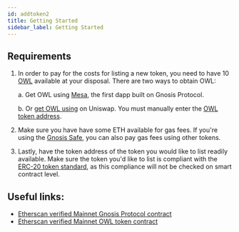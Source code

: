 ```yaml
---
id: addtoken2
title: Getting Started
sidebar_label: Getting Started
---
```


## Requirements
1. In order to pay for the costs for listing a new token, you need to have 10 [OWL](https://blog.gnosis.pm/owl-token-use-cases-6094027ecb37) available at your disposal. There are two ways to obtain OWL:	

	a. Get OWL using [Mesa](https://mesa.eth.link), the first dapp built on Gnosis Protocol.

	b. Or [get OWL using](https://uniswap.exchange/swap) on Uniswap. You must manually enter the [OWL token address](https://etherscan.io/token/0x1a5f9352af8af974bfc03399e3767df6370d82e4).

2. Make sure you have have some ETH available for gas fees. If you're using the [Gnosis Safe](https://gnosis-safe.io), you can also pay gas fees using other tokens.
3. Lastly, have the token address of the token you would like to list readily available. Make sure the token you'd like to list is compliant with the [ERC-20 token standard](https://github.com/ethereum/EIPs/blob/master/EIPS/eip-20.md), as this compliance will not be checked on smart contract level.

## Useful links:
* [Etherscan verified Mainnet Gnosis Protocol contract](https://etherscan.io/address/0x6f400810b62df8e13fded51be75ff5393eaa841f)
* [Etherscan verified Mainnet OWL token contract](https://etherscan.io/token/0x1a5f9352af8af974bfc03399e3767df6370d82e4)

